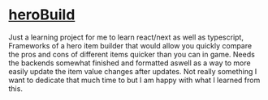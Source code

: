 # [heroBuild](https://jabafetts-dns.xyz/)

<p>Just a learning project for me to learn react/next as well as typescript, 
Frameworks of a hero item builder that would allow you quickly compare the 
pros and cons of different items quicker than you can in game.
Needs the backends somewhat finished and formatted aswell as a way to more 
easily update the item value changes after updates. Not really something
I want to dedicate that much time to but I am happy with what I learned from this.</p>
